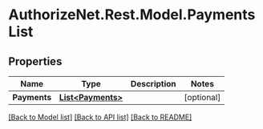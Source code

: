 # AuthorizeNet.Rest.Model.PaymentsList
## Properties

Name | Type | Description | Notes
------------ | ------------- | ------------- | -------------
**Payments** | [**List&lt;Payments&gt;**](Payments.md) |  | [optional] 

[[Back to Model list]](../README.md#documentation-for-models) [[Back to API list]](../README.md#documentation-for-api-endpoints) [[Back to README]](../README.md)

